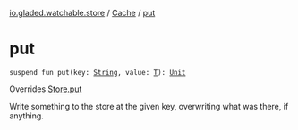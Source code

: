 [io.gladed.watchable.store](../index.md) / [Cache](index.md) / [put](./put.md)

# put

`suspend fun put(key: `[`String`](https://kotlinlang.org/api/latest/jvm/stdlib/kotlin/-string/index.html)`, value: `[`T`](index.md#T)`): `[`Unit`](https://kotlinlang.org/api/latest/jvm/stdlib/kotlin/-unit/index.html)

Overrides [Store.put](../-store/put.md)

Write something to the store at the given key, overwriting what was there, if anything.

